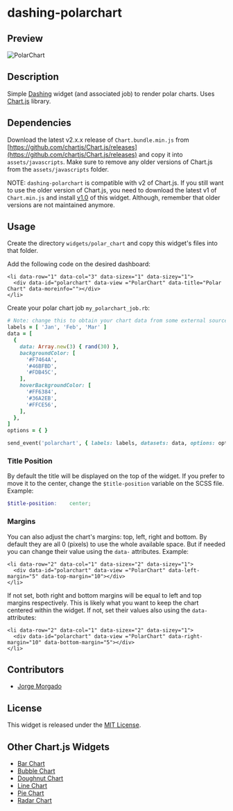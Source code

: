 # dashing-polarchart

## Preview

![PolarChart](https://raw.githubusercontent.com/wiki/jorgemorgado/dashing-polarchart/polarchart.png)

## Description

Simple [Dashing](http://shopify.github.com/dashing) widget (and associated job)
to render polar charts. Uses [Chart.js](http://www.chartjs.org/) library.

## Dependencies

Download the latest v2.x.x release of `Chart.bundle.min.js` from
[https://github.com/chartjs/Chart.js/releases](https://github.com/chartjs/Chart.js/releases)
and copy it into `assets/javascripts`. Make sure to remove any older versions
of Chart.js from the `assets/javascripts` folder.

NOTE: `dashing-polarchart` is compatible with v2 of Chart.js. If you still
want to use the older version of Chart.js, you need to download the latest v1
of `Chart.min.js` and install [v1.0](https://github.com/jorgemorgado/dashing-polarchart/releases/tag/v1.0)
of this widget. Although, remember that older versions are not maintained
anymore.

## Usage

Create the directory `widgets/polar_chart` and copy this widget's files
into that folder.

Add the following code on the desired dashboard:

```erb
<li data-row="1" data-col="3" data-sizex="1" data-sizey="1">
  <div data-id="polarchart" data-view ="PolarChart" data-title="Polar Chart" data-moreinfo=""></div>
</li>
```

Create your polar chart job `my_polarchart_job.rb`:

```ruby
# Note: change this to obtain your chart data from some external source
labels = [ 'Jan', 'Feb', 'Mar' ]
data = [
  {
    data: Array.new(3) { rand(30) },
    backgroundColor: [
      '#F7464A',
      '#46BFBD',
      '#FDB45C',
    ],
    hoverBackgroundColor: [
      '#FF6384',
      '#36A2EB',
      '#FFCE56',
    ],
  },
]
options = { }

send_event('polarchart', { labels: labels, datasets: data, options: options })
```

### Title Position

By default the title will be displayed on the top of the widget. If you
prefer to move it to the center, change the `$title-position` variable on the
SCSS file. Example:

```scss
$title-position:    center;
```

### Margins

You can also adjust the chart's margins: top, left, right and bottom. By
default they are all 0 (pixels) to use the whole available space. But if
needed you can change their value using the `data-` attributes. Example:

```erb
<li data-row="2" data-col="1" data-sizex="2" data-sizey="1">
  <div data-id="polarchart" data-view ="PolarChart" data-left-margin="5" data-top-margin="10"></div>
</li>
```

If not set, both right and bottom margins will be equal to left and top margins
respectively. This is likely what you want to keep the chart centered within
the widget. If not, set their values also using the `data-` attributes:

```erb
<li data-row="2" data-col="1" data-sizex="2" data-sizey="1">
  <div data-id="polarchart" data-view ="PolarChart" data-right-margin="10" data-bottom-margin="5"></div>
</li>
```

## Contributors

- [Jorge Morgado](https://github.com/jorgemorgado)

## License

This widget is released under the [MIT License](http://www.opensource.org/licenses/MIT).

## Other Chart.js Widgets

- [Bar Chart](https://github.com/jorgemorgado/dashing-barchart)
- [Bubble Chart](https://github.com/jorgemorgado/dashing-bubblechart)
- [Doughnut Chart](https://github.com/jorgemorgado/dashing-doughnutchart)
- [Line Chart](https://github.com/jorgemorgado/dashing-linechart)
- [Pie Chart](https://github.com/jorgemorgado/dashing-piechart)
- [Radar Chart](https://github.com/jorgemorgado/dashing-radarchart)
